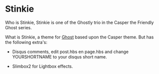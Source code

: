 # Stinkie

Who is Stinkie, Stinkie is one of the Ghostly trio in the Casper the Friendly Ghost series.

What is Stinkie, a theme for [Ghost](http://github.com/tryghost/ghost/) based upon the Casper theme. But has the following extra's:

* Disqus comments, edit post.hbs en page.hbs and change YOURSHORTNAME to your disqus short name.

* Slimbox2 for Lightbox effects.
